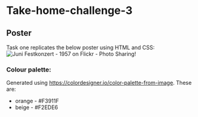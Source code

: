 # Take-home-challenge-3

## Poster

Task one replicates the below poster using HTML and CSS:
![Juni Festkonzert - 1957 on Flickr - Photo Sharing!](https://user-images.githubusercontent.com/108976875/204322063-111a0333-cc97-415f-992b-3e1f81d8c1ee.jpg)


### Colour palette:

Generated using https://colordesigner.io/color-palette-from-image. These are:
- orange - #F3911F
- beige - #F2EDE6
